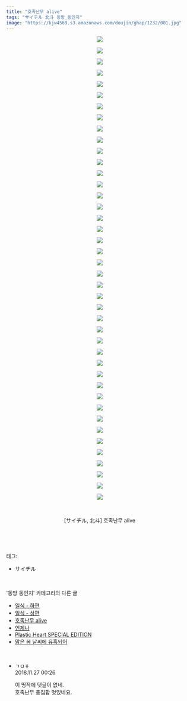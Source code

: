 ```yaml
---
title: "호족난무 alive"
tags: "サイチル 北斗 동방_동인지"
image: "https://kjw4569.s3.amazonaws.com/doujin/ghap/1232/001.jpg"
---
```

<div class="article">
<p style="text-align: center; clear: none; float: none;"><img src="{{ site.imgserver3 }}/ghap/1232/001.jpg"/></p>
<p style="text-align: center; clear: none; float: none;"><img src="{{ site.imgserver3 }}/ghap/1232/002.jpg"/></p>
<p style="text-align: center; clear: none; float: none;"><img src="{{ site.imgserver3 }}/ghap/1232/003.jpg"/></p>
<p style="text-align: center; clear: none; float: none;"><img src="{{ site.imgserver3 }}/ghap/1232/004.jpg"/></p>
<p style="text-align: center; clear: none; float: none;"><img src="{{ site.imgserver3 }}/ghap/1232/005.jpg"/></p>
<p style="text-align: center; clear: none; float: none;"><img src="{{ site.imgserver3 }}/ghap/1232/006.jpg"/></p>
<p style="text-align: center; clear: none; float: none;"><img src="{{ site.imgserver3 }}/ghap/1232/007.jpg"/></p>
<p style="text-align: center; clear: none; float: none;"><img src="{{ site.imgserver3 }}/ghap/1232/008.jpg"/></p>
<p style="text-align: center; clear: none; float: none;"><img src="{{ site.imgserver3 }}/ghap/1232/009.jpg"/></p>
<p style="text-align: center; clear: none; float: none;"><img src="{{ site.imgserver3 }}/ghap/1232/010.jpg"/></p>
<p style="text-align: center; clear: none; float: none;"><img src="{{ site.imgserver3 }}/ghap/1232/011.jpg"/></p>
<p style="text-align: center; clear: none; float: none;"><img src="{{ site.imgserver3 }}/ghap/1232/012.jpg"/></p>
<p style="text-align: center; clear: none; float: none;"><img src="{{ site.imgserver3 }}/ghap/1232/013.jpg"/></p>
<p style="text-align: center; clear: none; float: none;"><img src="{{ site.imgserver3 }}/ghap/1232/014.jpg"/></p>
<p style="text-align: center; clear: none; float: none;"><img src="{{ site.imgserver3 }}/ghap/1232/015.jpg"/></p>
<p style="text-align: center; clear: none; float: none;"><img src="{{ site.imgserver3 }}/ghap/1232/016.jpg"/></p>
<p style="text-align: center; clear: none; float: none;"><img src="{{ site.imgserver3 }}/ghap/1232/017.jpg"/></p>
<p style="text-align: center; clear: none; float: none;"><img src="{{ site.imgserver3 }}/ghap/1232/018.jpg"/></p>
<p style="text-align: center; clear: none; float: none;"><img src="{{ site.imgserver3 }}/ghap/1232/019.jpg"/></p>
<p style="text-align: center; clear: none; float: none;"><img src="{{ site.imgserver3 }}/ghap/1232/020.jpg"/></p>
<p style="text-align: center; clear: none; float: none;"><img src="{{ site.imgserver3 }}/ghap/1232/021.jpg"/></p>
<p style="text-align: center; clear: none; float: none;"><img src="{{ site.imgserver3 }}/ghap/1232/022.jpg"/></p>
<p style="text-align: center; clear: none; float: none;"><img src="{{ site.imgserver3 }}/ghap/1232/023.jpg"/></p>
<p style="text-align: center; clear: none; float: none;"><img src="{{ site.imgserver3 }}/ghap/1232/024.jpg"/></p>
<p style="text-align: center; clear: none; float: none;"><img src="{{ site.imgserver3 }}/ghap/1232/025.jpg"/></p>
<p style="text-align: center; clear: none; float: none;"><img src="{{ site.imgserver3 }}/ghap/1232/026.jpg"/></p>
<p style="text-align: center; clear: none; float: none;"><img src="{{ site.imgserver3 }}/ghap/1232/027.jpg"/></p>
<p style="text-align: center; clear: none; float: none;"><img src="{{ site.imgserver3 }}/ghap/1232/028.jpg"/></p>
<p style="text-align: center; clear: none; float: none;"><img src="{{ site.imgserver3 }}/ghap/1232/029.jpg"/></p>
<p style="text-align: center; clear: none; float: none;"><img src="{{ site.imgserver3 }}/ghap/1232/030.jpg"/></p>
<p style="text-align: center; clear: none; float: none;"><img src="{{ site.imgserver3 }}/ghap/1232/031.jpg"/></p>
<p style="text-align: center; clear: none; float: none;"><img src="{{ site.imgserver3 }}/ghap/1232/032.jpg"/></p>
<p style="text-align: center; clear: none; float: none;"><img src="{{ site.imgserver3 }}/ghap/1232/033.jpg"/></p>
<p style="text-align: center; clear: none; float: none;"><img src="{{ site.imgserver3 }}/ghap/1232/034.jpg"/></p>
<p style="text-align: center; clear: none; float: none;"><img src="{{ site.imgserver3 }}/ghap/1232/035.jpg"/></p>
<p style="text-align: center; clear: none; float: none;"><img src="{{ site.imgserver3 }}/ghap/1232/036.jpg"/></p>
<p style="text-align: center; clear: none; float: none;"><img src="{{ site.imgserver3 }}/ghap/1232/037.jpg"/></p>
<p style="text-align: center; clear: none; float: none;"><img src="{{ site.imgserver3 }}/ghap/1232/038.jpg"/></p>
<p style="text-align: center; clear: none; float: none;"><img src="{{ site.imgserver3 }}/ghap/1232/039.jpg"/></p>
<p style="text-align: center; clear: none; float: none;"><img src="{{ site.imgserver3 }}/ghap/1232/040.jpg"/></p>
<p style="text-align: center; clear: none; float: none;"><img src="{{ site.imgserver3 }}/ghap/1232/041.jpg"/></p>
<p style="text-align: center; clear: none; float: none;"><img src="{{ site.imgserver3 }}/ghap/1232/042.jpg"/></p>
<p style="text-align: center; clear: none; float: none;"><br/></p>
<p style="text-align: center; clear: none; float: none;">[サイチル, 北斗] 호족난무 alive</p>
<p><br/></p>
</div><br/>
<div class="tagTrail">
<p>태그: </p>
<ul>
<li>サイチル</li>
</ul>
</div><br/>
<div class="another">
<p>'동방 동인지' 카테고리의 다른 글</p>
<ul>
<li><a href="/ghap_1235">일식 - 하편</a></li>
<li><a href="/ghap_1234">일식 - 상편</a></li>
<li><a href="/ghap_1232">호족난무 alive</a></li>
<li><a href="/ghap_1231">언제나</a></li>
<li><a href="/ghap_1230">Plastic Heart SPECIAL EDITION</a></li>
<li><a href="/ghap_1229">맑은 봄 날씨에 유혹되어</a></li>
</ul>
</div><br/>
<div class="cb_module cb_fluid">
<div class="cb_wrt cb_profile">
<div class="comment">
<ul>
<li class="cb_thumb_off" id="comment15378944">
<div class="cb_comment_area">
<div class="cb_info_area">
<div class="cb_section">
<span class="cb_nick_name">ㄱㅁㅎ</span>
</div>
<div class="cb_section">
<span class="cb_date">2018.11.27 00:26 </span>
</div>
</div>
<div class="cb_dsc_comment">
<p class="cb_dsc">
											이 띵작에 댓글이 없네.<br/>
호족난무 총집합 멋있네요.
										</p>
</div>
</div></li>
</ul>
</div>
</div><!-- commentList close -->
</div><br/>
